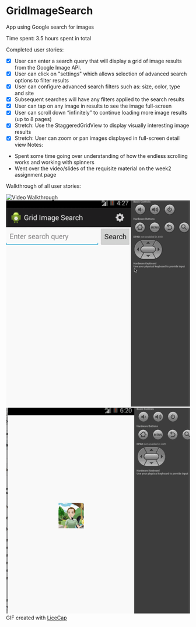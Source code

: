 GridImageSearch
===============

App using Google search for images

Time spent: 3.5 hours spent in total

Completed user stories:

 * [x] User can enter a search query that will display a grid of image results from the Google Image API.
 * [x] User can click on "settings" which allows selection of advanced search options to filter results
 * [x] User can configure advanced search filters such as: size, color, type and site
 * [x] Subsequent searches will have any filters applied to the search results
 * [x] User can tap on any image in results to see the image full-screen
 * [x] User can scroll down “infinitely” to continue loading more image results (up to 8 pages) 
 * [x] Stretch: Use the StaggeredGridView to display visually interesting image results
 * [x] Stretch: User can zoom or pan images displayed in full-screen detail view
Notes:

* Spent some time going over understanding of how the endless scrolling works and working with spinners
* Went over the video/slides of the requisite material on the week2 assignment page

Walkthrough of all user stories:

![Video Walkthrough](grid_image_search.gif)
![Video Walkthrough StaggeredView](grid_image_search_sv.gif)
![Video Walkthrough TouchImageView](grid_image_search_tiv.gif)
GIF created with [LiceCap](http://www.cockos.com/licecap/)

